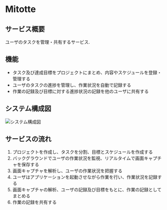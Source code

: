 # Mitotte

## サービス概要
ユーザのタスクを管理・共有するサービス.

## 機能
* タスク及び達成目標をプロジェクトにまとめ、内容やスケジュールを登録・管理する
* ユーザのタスクの進捗を管理し、作業状況を自動で記録する
* 作業の記録及び目標に対する進捗状況の記録を他のユーザに共有する

## システム構成図

![システム構成図](https://user-images.githubusercontent.com/15713787/27513333-340b559a-599d-11e7-9588-afc29e23ec11.png)

## サービスの流れ
1. プロジェクトを作成し、タスクを分割、目標とスケジュールを作成する
2. バックグラウンドでユーザの作業状況を監視、リアルタイムで画面キャプチャを保存する
3. 画面キャプチャを解析し、ユーザの作業状況を把握する
4. ユーザはアプリケーションを起動させながら作業を行い、作業状況を記録する
5. 画面キャプチャの解析、ユーザの記録及び目標をもとに、作業の記録としてまとめる
6. 作業の記録を共有する
